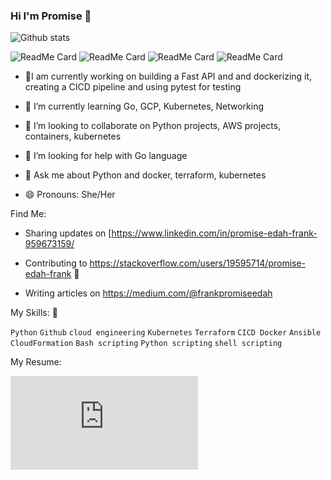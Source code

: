 ### Hi I'm Promise 👋

![Github stats](https://github-readme-stats.vercel.app/api?username=Frankpromise)

![ReadMe Card](https://github-readme-stats.vercel.app/api/pin/?username=Frankpromise&repo=100-python-projects)
![ReadMe Card](https://github-readme-stats.vercel.app/api/pin/?username=Frankpromise&repo=Devops-internship-task)
![ReadMe Card](https://github-readme-stats.vercel.app/api/pin/?username=Frankpromise&repo=Terraform-aws-projects)
![ReadMe Card](https://github-readme-stats.vercel.app/api/pin/?username=Frankpromise&repo=object-oriented-programming-project)




- 🔭I am currently working on building a Fast API and and dockerizing it, creating a CICD pipeline and using pytest for testing

- 🌱 I’m currently learning Go, GCP, Kubernetes, Networking

- 👯 I’m looking to collaborate on Python projects, AWS projects, containers, kubernetes

- 🤔 I’m looking for help with Go language

- 💬 Ask me about Python and docker, terraform, kubernetes

- 😄 Pronouns: She/Her


Find Me:
- Sharing updates on [https://www.linkedin.com/in/promise-edah-frank-959673159/

- Contributing to  https://stackoverflow.com/users/19595714/promise-edah-frank 🏓
- Writing articles on https://medium.com/@frankpromiseedah


My Skills: 🚀

`Python`  `Github`   `cloud engineering`  `Kubernetes`  `Terraform` `CICD Docker` `Ansible` `CloudFormation` `Bash scripting` `Python scripting` `shell scripting`

My Resume:

![Resume](https://github.com/Frankpromise/MyResume/blob/master/myresume.tex)
